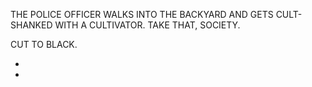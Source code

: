 THE POLICE OFFICER WALKS INTO THE BACKYARD AND GETS CULT-SHANKED WITH A CULTIVATOR. TAKE THAT, SOCIETY. 

CUT TO BLACK.

* [](132B.md)
* [](132C.md)
